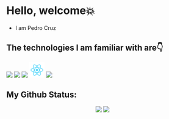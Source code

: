 # Hello, welcome💥
- I am Pedro Cruz
## The technologies I am familiar with are👇
<code><img height="40" src="https://logodownload.org/wp-content/uploads/2016/10/html5-logo-8.png"></code>
<code><img height="40" src="https://terminalroot.com.br/assets/img/css/css.png"></code>
<code><img height="40" src="https://www.dialhost.com.br/blog/wp-content/uploads/2019/09/javascript_logo.png"></code>
<code><img height="40" src="https://raw.githubusercontent.com/github/explore/80688e429a7d4ef2fca1e82350fe8e3517d3494d/topics/react/react.png"></code>
<code><img height="40" src="https://logospng.org/download/java/logo-java-1024.png"></code>
## My Github Status:
<div align="center">
 <img height="175em" src="https://github-readme-stats.vercel.app/api?username=PedroHBCruz&show_icons=true&theme=tokyonight&include_all_commits=true&count_private=true"/>
 <img height="175em" src="https://github-readme-stats.vercel.app/api/top-langs/?username=PedroHBCruz&layout=compact&langs_count=16&theme=tokyonight"/>
</div>

